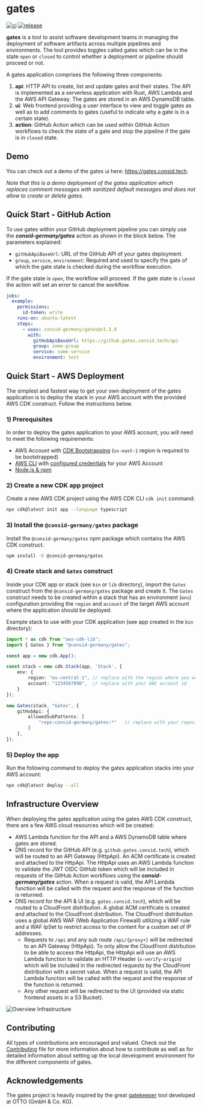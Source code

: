 # gates

[![ci](https://github.com/consid-germany/gates/actions/workflows/ci.yaml/badge.svg)](https://github.com/consid-germany/gates/actions/workflows/ci.yaml)
[![release](https://github.com/consid-germany/gates/actions/workflows/release.yaml/badge.svg)](https://github.com/consid-germany/gates/actions/workflows/release.yaml)

**gates** is a tool to assist software development 
teams in managing the deployment of software artifacts across multiple pipelines and environments.
The tool provides toggles called gates which can be in the state `open` or `closed`
to control whether a deployment or pipeline should proceed or not.

A gates application comprises the following three components:

1. **api**: HTTP API to create, list and update gates and their states. The API is implemented as a serverless application with Rust, AWS Lambda and the AWS API Gateway. The gates are stored in an AWS DynamoDB table.
2. **ui**: Web frontend providing a user interface to view and toggle gates as well as to add comments to gates (useful to indicate why a gate is in a certain state).
3. **action**: GitHub Action which can be used within GitHub Action workflows to check the state of a gate and stop the pipeline if the gate is in `closed` state.

## Demo

You can check out a demo of the gates ui here: https://gates.consid.tech.

*Note that this is a demo deployment of the gates application which replaces comment messages with sanitized default messages and does not allow to
create or delete gates.*


## Quick Start - GitHub Action

To use gates within your GitHub deployment pipeline you can simply use the ***consid-germany/gates*** action as shown in the block below.
The parameters explained:

- `gitHubApiBaseUrl`: URL of the GitHub API of your gates deployment.
- `group`, `service`, `environment`: Required and used to specify the gate of which the gate state is checked during the workflow execution. 
 
If the gate state is `open`, the workflow will proceed. If the gate state is `closed` the action will set an error to cancel the workflow.

```yaml
jobs:
  example:
    permissions:
      id-token: write
    runs-on: ubuntu-latest
    steps:
      - uses: consid-germany/gates@v1.2.0
        with:
          gitHubApiBaseUrl: https://github.gates.consid.tech/api
          group: some-group
          service: some-service
          environment: test
```

## Quick Start - AWS Deployment

The simplest and fastest way to get your own deployment of the gates application 
is to deploy the stack in your AWS account with the provided AWS CDK construct. Follow the instructions below.

### 1) Prerequisites

In order to deploy the gates application to your AWS account, you will need to meet the following requirements:

- AWS Account with [CDK Bootstrapping](https://docs.aws.amazon.com/cdk/v2/guide/bootstrapping.html) (`us-east-1` region is required to be bootstrapped)
- [AWS CLI](https://docs.aws.amazon.com/cli/latest/userguide/getting-started-install.html) with [configured credentials](https://docs.aws.amazon.com/cli/latest/reference/configure/) for your AWS Account
- [Node.js & npm](https://nodejs.org/en/download)

### 2) Create a new CDK app project

Create a new AWS CDK project using the AWS CDK CLI `cdk init` command:

```bash
npx cdk@latest init app --language typescript
```

### 3) Install the `@consid-germany/gates` package

Install the `@consid-germany/gates` npm package which contains the AWS CDK construct.

```bash
npm install -D @consid-germany/gates
```

### 4) Create stack and `Gates` construct

Inside your CDK app or stack (see `bin` or `lib` directory), import the `Gates` construct from the `@consid-germany/gates` 
package and create it.
The `Gates` construct needs to be created within a stack that has an environment (`env`) configuration providing the `region` and `account` of 
the target AWS account where the application should be deployed.

Example stack to use with your CDK application (see app created in the `bin` directory):

```ts
import * as cdk from "aws-cdk-lib";
import { Gates } from "@consid-germany/gates";

const app = new cdk.App();

const stack = new cdk.Stack(app, 'Stack', {
    env: {
        region: "eu-central-1", // replace with the region where you want to deploy the stack
        account: "1234567890",  // replace with your AWS account id
    }
});

new Gates(stack, "Gates", {
    gitHubApi: {
        allowedSubPatterns: [
            "repo:consid-germany/gates:*"   // replace with your repositories
        ]
    },
});
```

### 5) Deploy the app

Run the following command to deploy the gates application stacks into your AWS account:

```bash
npx cdk@latest deploy --all
```

## Infrastructure Overview

When deploying the gates application using the gates AWS CDK construct, there are a few AWS cloud resources which will be created:

- AWS Lambda function for the API and a AWS DynamoDB table where gates are stored.
- DNS record for the GitHub API (e.g. `github.gates.consid.tech`), which will be routed to an API Gateway (HttpApi). An ACM certificate is created and attached to the HttpApi. The HttpApi uses an AWS Lambda function to validate the JWT OIDC GitHub token which will be included in requests of the GitHub Action workflows using the ***consid-germany/gates*** action. When a request is valid, the API Lambda function will be called with the request and the response of the function is returned.
- DNS record for the API & UI (e.g. `gates.consid.tech`), which will be routed to a CloudFront distribution. A global ACM certificate is created and attached to the CloudFront distribution. The CloudFront distribution uses a global AWS WAF (Web Application Firewall) utilizing a WAF rule and a WAF IpSet to restrict access to the content for a custom set of IP addresses.
  - Requests to `/api` and any sub route `/api/{proxy+}` will be redirected to an API Gateway (HttpApi). To only allow the CloudFront distrbution to be able to access the HttpApi, the HttpApi will use an AWS Lambda function to validate an HTTP Header (`x-verify-origin`) which will be included in the redirected requests by the CloudFront distribution with a secret value. When a request is valid, the API Lambda function will be called with the request and the response of the function is returned.
  - Any other request will be redirected to the UI (provided via static frontend assets in a S3 Bucket).

![Overview Infrastructure](docs/infrastructure.drawio.png)

## Contributing

All types of contributions are encouraged and valued. 
Check out the [Contributing](https://github.com/consid-germany/gates/blob/main/CONTRIBUTING.md) file for more information
about how to contribute as well as for detailed information about setting up the local development environment for the different
components of gates.

## Acknowledgements

The gates project is heavily inspired by the great [gatekeeper](https://github.com/otto-de/gatekeeper) tool developed at OTTO (GmbH & Co. KG).
